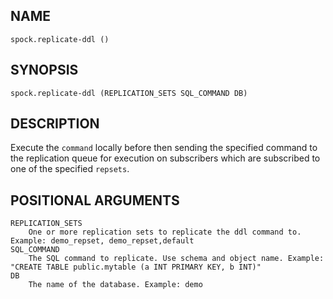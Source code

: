 ## NAME

`spock.replicate-ddl ()`

## SYNOPSIS

`spock.replicate-ddl (REPLICATION_SETS SQL_COMMAND DB)`
 
## DESCRIPTION

Execute the `command` locally before then sending the specified command to the replication queue for execution on subscribers which are subscribed to one of the specified `repsets`.
 
## POSITIONAL ARGUMENTS
    REPLICATION_SETS
        One or more replication sets to replicate the ddl command to. Example: demo_repset, demo_repset,default
    SQL_COMMAND
        The SQL command to replicate. Use schema and object name. Example: "CREATE TABLE public.mytable (a INT PRIMARY KEY, b INT)"
    DB
        The name of the database. Example: demo
